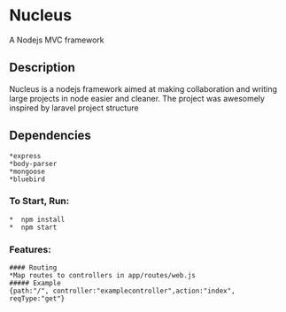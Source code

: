 # Nucleus
A Nodejs MVC framework


## Description
Nucleus is a nodejs framework aimed at making collaboration and writing large projects in node easier and cleaner.
The project was awesomely inspired by laravel project structure


## Dependencies
    *express
    *body-parser
    *mongoose
    *bluebird


### To Start, Run:
    *  npm install
    *  npm start 


### Features:
    #### Routing
    *Map routes to controllers in app/routes/web.js
    ##### Example
    {path:"/", controller:"examplecontroller",action:"index", reqType:"get"}



